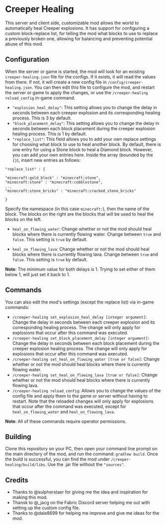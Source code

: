 # Creeper Healing

This server and client side, customizable mod allows the world to automatically heal Creeper explosions. It has support for configuring a custom block-replace list, for telling the mod what blocks to use to replace a previously broken one, allowing for balancing and preventing potential abuse of this mod.

## Configuration
When the server or game is started, the mod will look for an existing `creeper-healing.json` file for the configs. If it exists, it will read the values from there. If not, it will create a new config file in `/config/creeper-healing.json`. You can then edit this file to configure the mod, and restart the server or game to apply the changes, or use the `/creeper-healing reload_config` in-game command.

- `"explosion_heal_delay"`: This setting allows you to change the delay in seconds between each creeper explosion and its corresponding healing process. This is 3 by default.
- `"block_placement_delay"`: This setting allows you to change the delay in seconds between each block placement during the creeper explosion healing process. This is 1 by default.
- `"replace_list"`: This field allows you to add your own replace settings for choosing what block to use to heal another block. By default, there is one entry for using a Stone block to heal a Diamond block. However, you can add your own entries here. Inside the array (bounded by the `{}`), insert new entries as follows:
```
"replace_list" : {

"minecraft:gold_block" : "minecraft:stone",
"minecraft:stone" : "minecraft:cobblestone",
...
"minecraft:stone_bricks" : "minecraft:cracked_stone_bricks"

}
```
Specify the namespace (in this case `minecraft:`), then the name of the block. The blocks on the right are the blocks that will be used to heal the blocks on the left. 

  - `heal_on_flowing_water`: Change whether or not the mod should heal blocks where there is currently flowing water. Change between `true` and `false`. This setting is `true` by default.

  - `heal_on_flowing_lava`: Change whether or not the mod should heal blocks where there is currently flowing lava. Change between `true` and `false`. This setting is `true` by default.

**Note**: The minimum value for both delays is 1. Trying to set either of them below 1, will just set it back to 1.

## Commands

You can also edit the mod's settings (except the replace list) via in-game commands:

 - `/creeper-healing set_explosion_heal_delay [integer argument]`: Change the delay in seconds between each creeper explosion and its corresponding healing process. The change will only apply for explosions that occur after this command was executed.
 - `/creeper-healing set_block_placement_delay [integer argument]`: Change the delay in seconds between each block placement during the creeper explosion healing process. The change will only apply for explosions that occur after this command was executed.
 - `/creeper-healing set_heal_on_flowing_water [true or false]`: Change whether or not the mod should heal blocks where there is currently flowing water.
 - `/creeper-healing set_heal_on_flowing_lava [true or false]`: Change whether or not the mod should heal blocks where there is currently flowing lava.
  - `/creeper-healing reload_config`: Allows you to change the values of the config file and apply them to the game or server without having to restart. Note that the reloaded changes will only apply for explosions that occur after the command was executed, except for `heal_on_flowing_water` and `heal_on_flowing_lava`.

**Note**: All of these commands require operator permissions.

## Building

Clone this repository on your PC, then open your command line prompt on the main directory of the mod, and run the command: `gradlew build`. Once the build is successful, you can find the mod under `/creeper-healing/build/libs`. Use the .jar file without the `"sources"`.

## Credits

- Thanks to @sulpherstaer for giving me the idea and inspiration for making this mod.
- Thansk to @_jacg on the Fabric Discord server helping me out with setting up the custom config file.
- Thanks to @dale8699 for helping me improve and give me ideas for the mod.
